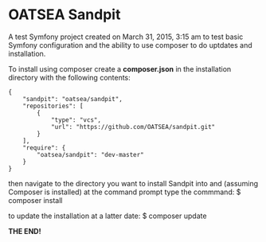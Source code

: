 OATSEA Sandpit
=======

A test Symfony project created on March 31, 2015, 3:15 am to test basic Symfony configuration and the ability to use composer to do uptdates and installation.

To install using composer create a **composer.json** in the installation directory with the following contents:
```
{
    "sandpit": "oatsea/sandpit",
    "repositories": [
        {
            "type": "vcs",
            "url": "https://github.com/OATSEA/sandpit.git"
        }
    ],
    "require": {
        "oatsea/sandpit": "dev-master"
    }
}
```
then navigate to the directory you want to install Sandpit into and (assuming Composer is installed) at the command prompt type the commmand:
    $ composer install

to update the installation at a latter date:
    $ composer update

**THE END!**
